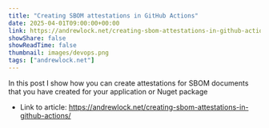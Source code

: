 ```yaml
---
title: "Creating SBOM attestations in GitHub Actions"
date: 2025-04-01T09:00:00+00:00
link: https://andrewlock.net/creating-sbom-attestations-in-github-actions/
showShare: false
showReadTime: false
thumbnail: images/devops.png
tags: ["andrewlock.net"]
---
```

In this post I show how you can create attestations for SBOM documents that you have created for your application or Nuget package

- Link to article: https://andrewlock.net/creating-sbom-attestations-in-github-actions/